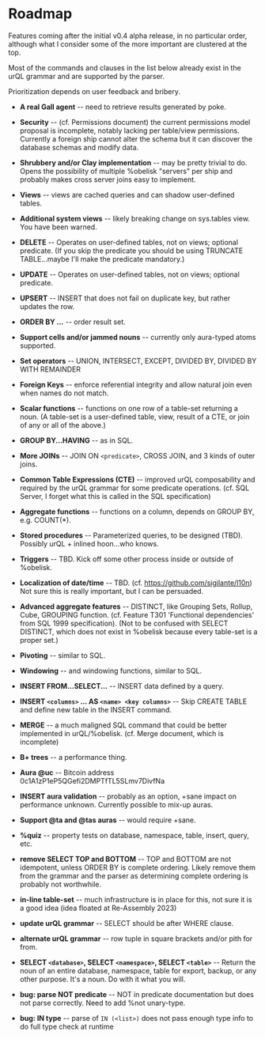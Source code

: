 # Roadmap

Features coming after the initial v0.4 alpha release, in no particular order, although what I consider some of the more important are clustered at the top.

Most of the commands and clauses in the list below already exist in the urQL grammar and are supported by the parser.

Prioritization depends on user feedback and bribery.

* __A real Gall agent__ -- need to retrieve results generated by poke.
* __Security__ -- (cf. Permissions document) the current permissions model proposal is incomplete, notably lacking per table/view permissions. Currently a foreign ship cannot alter the schema but it can discover the database schemas and modify data.
* __Shrubbery and/or Clay implementation__ -- may be pretty trivial to do. Opens the possibility of multiple %obelisk "servers" per ship and probably makes cross server joins easy to implement.

* __Views__ -- views are cached queries and can shadow user-defined tables.
* __Additional system views__ -- likely breaking change on sys.tables view. You have been warned.

* __DELETE__ -- Operates on user-defined tables, not on views; optional predicate. (If you skip the predicate you should be using TRUNCATE TABLE...maybe I'll make the predicate mandatory.)
* __UPDATE__ -- Operates on user-defined tables, not on views; optional predicate.
* __UPSERT__ -- INSERT that does not fail on duplicate key, but rather updates the row.

* __ORDER BY ...__ -- order result set.

* __Support cells and/or jammed nouns__ -- currently only aura-typed atoms supported.
* __Set operators__ -- UNION, INTERSECT, EXCEPT, DIVIDED BY, DIVIDED BY WITH REMAINDER
* __Foreign Keys__ -- enforce referential integrity and allow natural join even when names do not match.
* __Scalar functions__ -- functions on one row of a table-set returning a noun. (A table-set is a user-defined table, view, result of a CTE, or join of any or all of the above.)
* __GROUP BY...HAVING__ -- as in SQL.
* __More JOINs__ -- JOIN ON `<predicate>`, CROSS JOIN, and 3 kinds of outer joins.
* __Common Table Expressions (CTE)__ -- improved urQL composability and required by the urQL grammar for some predicate operations. (cf. SQL Server, I forget what this is called in the SQL specification)
* __Aggregate functions__ -- functions on a column, depends on GROUP BY, e.g. COUNT(*).
* __Stored procedures__ -- Parameterized queries, to be designed (TBD). Possibly urQL + inlined hoon...who knows.
* __Triggers__ -- TBD. Kick off some other process inside or outside of %obelisk.
* __Localization of date/time__ -- TBD. (cf. https://github.com/sigilante/l10n) Not sure this is really important, but I can be persuaded.
* __Advanced aggregate features__ -- DISTINCT, like Grouping Sets, Rollup, Cube, GROUPING function. (cf. Feature T301 'Functional dependencies' from SQL 1999 specification). (Not to be confused with SELECT DISTINCT, which does not exist in %obelisk because every table-set is a proper set.)
* __Pivoting__ -- similar to SQL.
* __Windowing__ -- and windowing functions, similar to SQL.
* __INSERT FROM...SELECT...__ -- INSERT data defined by a query.
* __INSERT `<columns>` ... AS `<name> <key columns>`__ -- Skip CREATE TABLE and define new table in the INSERT command.
* __MERGE__ -- a much maligned SQL command that could be better implemented in urQL/%obelisk. (cf. Merge document, which is incomplete)
* __B+ trees__ -- a performance thing.

* __Aura @uc__ -- Bitcoin address 0c1A1zP1eP5QGefi2DMPTfTL5SLmv7DivfNa
* __INSERT aura validation__ -- probably as an option, +sane impact on performance unknown. Currently possible to mix-up auras.
* __Support @ta and @tas auras__ -- would require +sane.

* __%quiz__ -- property tests on database, namespace, table, insert, query, etc.

* __remove SELECT TOP and BOTTOM__ -- TOP and BOTTOM are not idempotent, unless ORDER BY is complete ordering. Likely remove them from the grammar and the parser as determining complete ordering is probably not worthwhile.
* __in-line table-set__ -- much infrastructure is in place for this, not sure it is a good idea (idea floated at Re-Assembly 2023)
* __update urQL grammar__ -- SELECT should be after WHERE clause.
* __alternate urQL grammar__ -- row tuple in square brackets and/or pith for from.
* __SELECT `<database>`, SELECT `<namespace>`, SELECT `<table>`__ -- Return the noun of an entire database, namespace, table for export, backup, or any other purpose. It's a noun. Do with it what you will.

* __bug: parse NOT predicate__ -- NOT in predicate documentation but does not parse correctly. Need to add %not unary-type.
* __bug: IN type__ -- parse of `IN (<list>)` does not pass enough type info to do full type check at runtime
